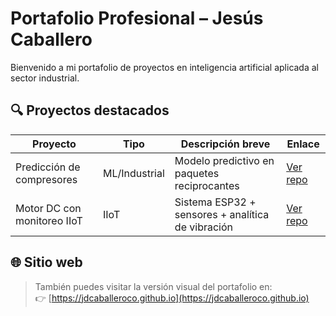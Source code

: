 # Portafolio Profesional – Jesús Caballero

Bienvenido a mi portafolio de proyectos en inteligencia artificial aplicada al sector industrial.

## 🔍 Proyectos destacados

| Proyecto                          | Tipo        | Descripción breve                                 | Enlace      |
|----------------------------------|-------------|---------------------------------------------------|-------------|
| Predicción de compresores        | ML/Industrial | Modelo predictivo en paquetes reciprocantes       | [Ver repo](https://github.com/...) |
| Motor DC con monitoreo IIoT      | IIoT        | Sistema ESP32 + sensores + analítica de vibración | [Ver repo](https://github.com/...) |

## 🌐 Sitio web

> También puedes visitar la versión visual del portafolio en:  
> 👉 [https://jdcaballeroco.github.io](https://jdcaballeroco.github.io)
